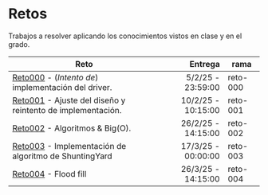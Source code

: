 # Retos

Trabajos a resolver aplicando los conocimientos vistos en clase y en el grado.

|Reto|Entrega|rama|
|-|-:|-|
|[Reto000](reto-000.md) - (*Intento de*) implementación del driver.|5/2/25 - 23:59:00|reto-000|
|[Reto001](reto-001.md) - Ajuste del diseño y reintento de implementación.|10/2/25 - 10:15:00|reto-001|
|[Reto002](/ejercicios/003-algoritmos.md) - Algoritmos & Big(O).|26/2/25 - 14:15:00|reto-002|
|[Reto003](/reto.004.md) - Implementación de algoritmo de ShuntingYard|17/3/25 - 00:00:00|reto-003
|[Reto004](/reto.005.md) - Flood fill|26/3/25 - 14:15:00|reto-004
